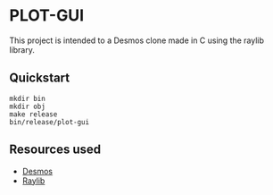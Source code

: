 # PLOT-GUI
This project is intended to a Desmos clone made in C using the raylib library.

## Quickstart
```
mkdir bin
mkdir obj
make release
bin/release/plot-gui
```

## Resources used
- [Desmos](https://www.desmos.com/calculator)
- [Raylib](https://www.github.com/raysan5/raylib)

